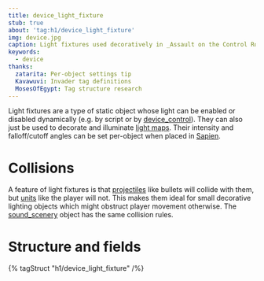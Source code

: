 ```yaml
---
title: device_light_fixture
stub: true
about: 'tag:h1/device_light_fixture'
img: device.jpg
caption: Light fixtures used decoratively in _Assault on the Control Room_
keywords:
  - device
thanks:
  zatarita: Per-object settings tip
  Kavawuvi: Invader tag definitions
  MosesOfEgypt: Tag structure research
---
```

Light fixtures are a type of static object whose light can be enabled or disabled dynamically (e.g. by script or by [device_control](~)). They can also just be used to decorate and illuminate [light maps](~scenario_structure_bsp#lightmaps). Their intensity and falloff/cutoff angles can be set per-object when placed in [Sapien](~h1a-sapien).

# Collisions
A feature of light fixtures is that [projectiles](~projectile) like bullets will collide with them, but [units](~unit) like the player will not. This makes them ideal for small decorative lighting objects which might obstruct player movement otherwise. The [sound_scenery](~) object has the same collision rules.

# Structure and fields

{% tagStruct "h1/device_light_fixture" /%}

